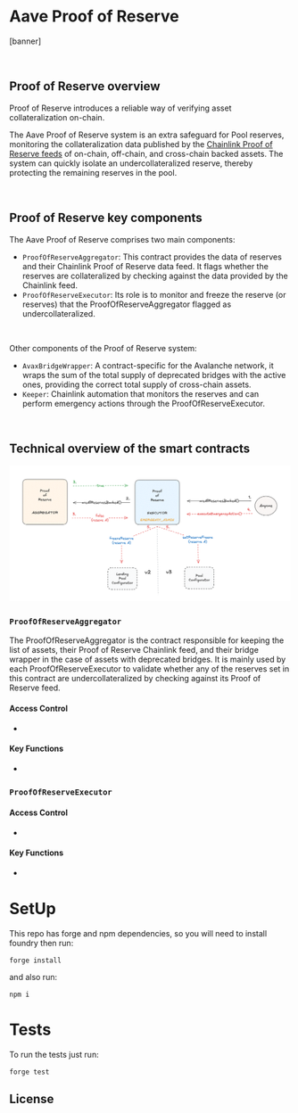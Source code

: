 # Aave Proof of Reserve

[banner]

<br>

## Proof of Reserve overview

Proof of Reserve introduces a reliable way of verifying asset collateralization on-chain.

The Aave Proof of Reserve system is an extra safeguard for Pool reserves, monitoring the collateralization data published by the [Chainlink Proof of Reserve feeds](https://chain.link/proof-of-reserve) of on-chain, off-chain, and cross-chain backed assets. The system can quickly isolate an undercollateralized reserve, thereby protecting the remaining reserves in the pool.

<br>

## Proof of Reserve key components

The Aave Proof of Reserve comprises two main components:

- `ProofOfReserveAggregator`: This contract provides the data of reserves and their Chainlink Proof of Reserve data feed. It flags whether the reserves are collateralized by checking against the data provided by the Chainlink feed.
- `ProofOfReserveExecutor`: Its role is to monitor and freeze the reserve (or reserves) that the ProofOfReserveAggregator flagged as undercollateralized.

<br>

Other components of the Proof of Reserve system:

- `AvaxBridgeWrapper`: A contract-specific for the Avalanche network, it wraps the sum of the total supply of deprecated bridges with the active ones, providing the correct total supply of cross-chain assets.
- `Keeper`: Chainlink automation that monitors the reserves and can perform emergency actions through the ProofOfReserveExecutor.

<br>

## Technical overview of the smart contracts

![proof-of-reserve contracts overview](./aave-proof-of-reserve-contracts-high-level.png)

### `ProofOfReserveAggregator`

The ProofOfReserveAggregator is the contract responsible for keeping the list of assets, their Proof of Reserve Chainlink feed, and their bridge wrapper in the case of assets with deprecated bridges. It is mainly used by each ProofOfReserveExecutor to validate whether any of the reserves set in this contract are undercollateralized by checking against its Proof of Reserve feed.

#### Access Control

-

#### Key Functions

-

### `ProofOfReserveExecutor`

#### Access Control

-

#### Key Functions

-

# SetUp

This repo has forge and npm dependencies, so you will need to install foundry then run:

```
forge install
```

and also run:

```
npm i
```

# Tests

To run the tests just run:

```
forge test
```

## License
